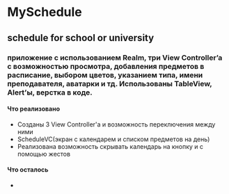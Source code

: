# MySchedule
## schedule for school or university

### приложение с использованием Realm, три View Controller’a c возможностью просмотра, добавления предметов в расписание, выбором цветов, указанием типа, имени преподавателя, аватарки и тд. Использованы TableView, Alert’ы, верстка в коде.

#### Что реализовано
- Созданы 3 View Controller'a и возможность переключения между ними
- ScheduleVC(экран с календарем и списком предметов на день)
- Реализована возможность скрывать календарь на кнопку и с помощью жестов

#### Что осталось
-
